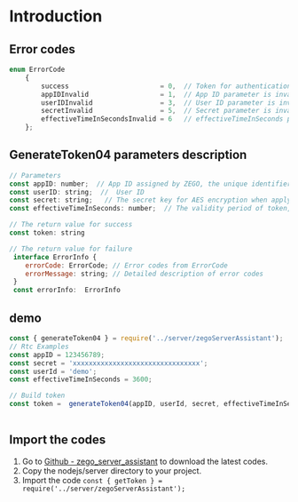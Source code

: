 # Introduction

## Error codes

```javascript
enum ErrorCode
    {
        success                       = 0,  // Token for authentication obtained successfully.
        appIDInvalid                  = 1,  // App ID parameter is invalid.
        userIDInvalid                 = 3,  // User ID parameter is invalid.
        secretInvalid                 = 5,  // Secret parameter is invalid.
        effectiveTimeInSecondsInvalid = 6   // effectiveTimeInSeconds parameter is invalid.
    };
```

## GenerateToken04 parameters description

```javascript
// Parameters
const appID: number;  // App ID assigned by ZEGO, the unique identifier of user.
const userID: string;  //  User ID
const secret: string;   // The secret key for AES encryption when applying for token.
const effectiveTimeInSeconds: number;  // The validity period of token, unit: second

// The return value for success
const token: string

// The return value for failure
 interface ErrorInfo {
    errorCode: ErrorCode; // Error codes from ErrorCode
    errorMessage: string; // Detailed description of error codes
 }
 const errorInfo:  ErrorInfo 
```

## demo

```javascript
const { generateToken04 } = require('../server/zegoServerAssistant');
// Rtc Examples
const appID = 123456789;
const secret = 'xxxxxxxxxxxxxxxxxxxxxxxxxxxxxxxx';
const userId = 'demo'; 
const effectiveTimeInSeconds = 3600; 

// Build token 
const token =  generateToken04(appID, userId, secret, effectiveTimeInSeconds);
 
```

##  Import the codes 

1. Go to [Github - zego_server_assistant](https://github.com/zegoim/zego_server_assistant) to download the latest codes.
2. Copy the nodejs/server directory to your project.
3. Import the code `const { getToken } = require('../server/zegoServerAssistant');`
